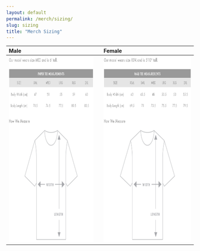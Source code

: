 ```yaml
---
layout: default
permalink: /merch/sizing/
slug: sizing
title: "Merch Sizing"
---
```


| Male | | Female |
| :------------- | :------------- | :------------- |
| <img src="/images/merch/male_t_sizing.jpg" alt="Male T-shirt Sizing Information" height = "500" /> <br /> | | <img src="/images/merch/female_t_sizing.jpg" alt="Female T-shirt Sizing Information" height = "500" /> <br />  |
